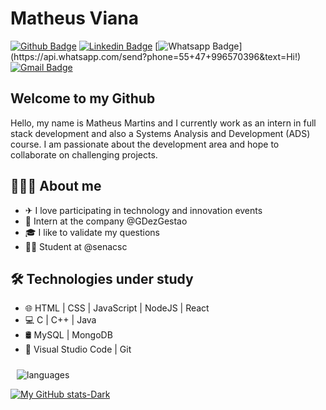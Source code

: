 # Matheus Viana

[![Github Badge](https://img.shields.io/badge/-Github-000?style=flat-square&logo=Github&logoColor=white&link=https://github.com/matheusmartinsviana)](https://github.com/matheusmartinsviana)
[![Linkedin Badge](https://img.shields.io/badge/-LinkedIn-blue?style=flat-square&logo=Linkedin&logoColor=white&link=https://www.linkedin.com/in/matheusmartinsviana/)](https://www.linkedin.com/in/matheusmartinsviana/)
[![Whatsapp Badge](https://img.shields.io/badge/-Whatsapp-4CA143?style=flat-square&labelColor=4CA143&logo=whatsapp&logoColor=white&link=https://api.whatsapp.com/send?phone=55+47+996570396&text=Hi!)](https://api.whatsapp.com/send?phone=55+47+996570396&text=Hi!)
[![Gmail Badge](https://img.shields.io/badge/-Gmail-c14438?style=flat-square&logo=Gmail&logoColor=white&link=mailto:matmgv@gmail.com)](mailto:matheusmartinsdesenvolvedor@gmail.com)

## Welcome to my Github 
Hello, my name is Matheus Martins and I currently work as an intern in full stack development and also a Systems Analysis and Development (ADS) course. I am passionate about the development area and hope to collaborate on challenging projects.

## 👨🏻‍💻 About me 
- ✈ I love participating in technology and innovation events
- 💼 Intern at the company @GDezGestao
- 🎓 I like to validate my questions
- 👨‍🎓 Student at @senacsc

## 🛠 Technologies under study 
- 🌐 HTML | CSS | JavaScript | NodeJS | React
- 💻 C | C++ | Java
- 🛢 MySQL | MongoDB
- 🔧 Visual Studio Code | Git <br>
<div style="padding: 10px 0 0 10px;">
  <img src="https://skillicons.dev/icons?i=java,nodejs,mysql,react,js,html,css,cpp" alt="languages">
</div>

[![My GitHub stats-Dark](https://github-readme-stats.vercel.app/api?username=matheusmartinsviana&show_icons=true&theme=dark#gh-dark-mode-only)](https://github.com/matheusmartinsviana/github-readme-stats#gh-dark-mode-only)
